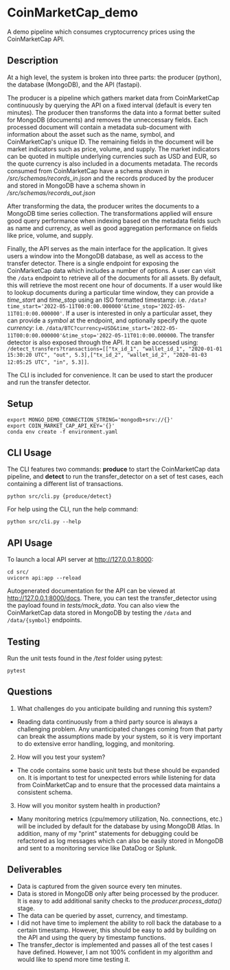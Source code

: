 # CoinMarketCap_demo
A demo pipeline which consumes cryptocurrency prices using the CoinMarketCap API.

## Description
At a high level, the system is broken into three parts: the producer (python), the database (MongoDB),
and the API (fastapi).

The producer is a pipeline which gathers market data from CoinMarketCap continuously by querying the API
on a fixed interval (default is every ten minutes). The producer then transforms the data into a format
better suited for MongoDB (documents) and removes the unneccessary fields. Each processed document will contain
a metadata sub-document with information about the asset such as the name, symbol, and CoinMarketCap's unique ID.
The remaining fields in the document will be market indicators such as price, volume, and supply.
The market indicators can be quoted in multiple underlying currencies such as USD and EUR,
so the quote currency is also included in a documents metadata. The records consumed from CoinMarketCap have a schema
shown in */src/schemas/records_in.json* and the records produced by the producer and stored in MongoDB have a schema
shown in */src/schemas/records_out.json*

After transforming the data, the producer writes the documents to a MongoDB time series collection. The transformations
applied will ensure good query performance when indexing based on the metadata fields such as name and currency,
as well as good aggregation performance on fields like price, volume, and supply.

Finally, the API serves as the main interface for the application. It gives users a window into the MongoDB database,
as well as access to the transfer detector. There is a single endpoint for exposing the CoinMarketCap data
which includes a number of options. A user can visit the `/data` endpoint to retrieve all of the documents
for all assets. By default, this will retrieve the most recent one hour of documents. If a user would like to lookup
documents during a particular time window, they can provide a *time_start* and *time_stop* using an ISO formatted
timestamp: i.e. `/data?time_start='2022-05-11T00:0:00.000000'&time_stop='2022-05-11T01:0:00.000000'`. If a user is
interested in only a particular asset, they can provide a *symbol* at the endpoint, and optionally specify
the quote *currency*:
i.e. `/data/BTC?currency=USD&time_start='2022-05-11T00:0:00.000000'&time_stop='2022-05-11T01:0:00.000000`.
The transfer detector is also exposed through the API. It can be accessed using:
`/detect_transfers?transactions=[["tx_id_1", "wallet_id_1", "2020-01-01 15:30:20 UTC", "out", 5.3],["tx_id_2", "wallet_id_2", "2020-01-03 12:05:25 UTC", "in", 5.3]]`.


The CLI is included for convenience. It can be used to start the producer and run the transfer detector.

## Setup
```
export MONGO_DEMO_CONNECTION_STRING='mongodb+srv://{}'
export COIN_MARKET_CAP_API_KEY='{}'
conda env create -f environment.yaml
```

## CLI Usage
The CLI features two commands: **produce** to start the CoinMarketCap data pipeline,
and **detect** to run the transfer_detector on a set of test cases, each containing
a different list of transactions.
```
python src/cli.py {produce/detect}
```

For help using the CLI, run the help command:
```
python src/cli.py --help
```

## API Usage
To launch a local API server at http://127.0.0.1:8000:
```
cd src/
uvicorn api:app --reload
```

Autogenerated documentation for the API can be viewed at http://127.0.0.1:8000/docs.
There, you can test the transfer_detector using the payload found in *tests/mock_data*.
You can also view the CoinMarketCap data stored in MongoDB by testing the `/data` and `/data/{symbol}` endpoints.

## Testing
Run the unit tests found in the */test* folder using pytest:
```
pytest
```

## Questions
1. What challenges do you anticipate building and running this system?
  - Reading data continuously from a third party source is always a challenging problem.
    Any unanticipated changes coming from that party can break the assumptions made by your
    system, so it is very important to do extensive error handling, logging, and monitoring.
2. How will you test your system?
  - The code contains some basic unit tests but these should be expanded on. It is important
    to test for unexpected errors while listening for data from CoinMarketCap and to ensure that
    the processed data maintains a consistent schema.
3. How will you monitor system health in production?
  - Many monitoring metrics (cpu/memory utilization, No. connections, etc.) will be included by default
    for the database by using MongoDB Atlas. In addition, many of my "print" statements for debugging
    could be refactored as log messages which can also be easily stored in MongoDB and sent to a
    monitoring service like DataDog or Splunk.

## Deliverables
- Data is captured from the given source every ten minutes.
- Data is stored in MongoDB only after being processed by the producer. It is easy to add additional sanity checks to the
  *producer.process_data()* stage.
- The data can be queried by asset, currency, and timestamp.
- I did not have time to implement the ability to roll back the database to a certain timestamp. However, this should be easy
  to add by building on the API and using the query by timestamp functions.
- The transfer_dector is implemented and passes all of the test cases I have defined. However, I am not 100% confident in my algorithm
  and would like to spend more time testing it.

